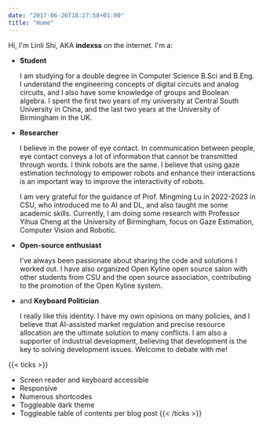 ```yaml
---
date: "2017-06-26T18:27:58+01:00"
title: "Home"
---
```


Hi, I'm Linli Shi, AKA **indexss** on the internet. I'm a:

- **Student**

  I am studying for a double degree in Computer Science B.Sci and B.Eng. I understand the engineering concepts of digital circuits and analog circuits, and I also have some knowledge of groups and Boolean algebra. I spent the first two years of my university at Central South University in China, and the last two years at the University of Birmingham in the UK.

- **Researcher**

  I believe in the power of eye contact. In communication between people, eye contact conveys a lot of information that cannot be transmitted through words. I think robots are the same. I believe that using gaze estimation technology to empower robots and enhance their interactions is an important way to improve the interactivity of robots.

  I am very grateful for the guidance of Prof. Mingming Lu in 2022-2023 in CSU, who introduced me to AI and DL, and also taught me some academic skills. Currently, I am doing some research with Professor Yihua Cheng at the University of Birmingham, focus on Gaze Estimation, Computer Vision and Robotic.

- **Open-source enthusiast**

  I’ve always been passionate about sharing the code and solutions I worked out. I have also organized Open Kyline open source salon with other students from CSU and the open source association, contributing to the promotion of the Open Kyline system.

- and **Keyboard Politician**

  I really like this identity. I have my own opinions on many policies, and I believe that AI-assisted market regulation and precise resource allocation are the ultimate solution to many conflicts. I am also a supporter of industrial development, believing that development is the key to solving development issues. Welcome to debate with me!

{{< ticks >}}
* Screen reader and keyboard accessible
* Responsive
* Numerous shortcodes
* Toggleable dark theme
* Toggleable table of contents per blog post
{{< /ticks >}}
